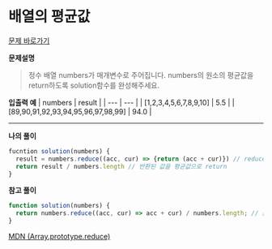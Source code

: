 # 배열의 평균값

[문제 바로가기](https://school.programmers.co.kr/learn/courses/30/lessons/120817)

**문제설명**

> 정수 배열 numbers가 매개변수로 주어집니다.
> numbers의 원소의 평균값을 return하도록 solution함수를 완성해주세요.

**입출력 예**
| numbers | result |
| --- | --- |
| [1,2,3,4,5,6,7,8,9,10] | 5.5 |
| [89,90,91,92,93,94,95,96,97,98,99] | 94.0 |

---

**나의 풀이**

```javascript
fucntion solution(numbers) {
  result = numbers.reduce((acc, cur) => {return (acc + cur)}) // reduce 메소드를 활용해 하나의 값을 반환
  return result / numbers.length // 반환된 값을 평균값으로 return
}
```

**참고 풀이**

```javascript
function solution(numbers) {
  return numbers.reduce((acc, cur) => acc + cur) / numbers.length; // 좀 더 간결한 표현식
}
```

[MDN (Array.prototype.reduce)](https://developer.mozilla.org/ko/docs/Web/JavaScript/Reference/Global_Objects/Array/reduce)
